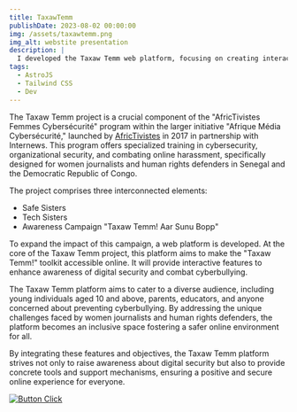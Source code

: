 ```yaml
---
title: TaxawTemm
publishDate: 2023-08-02 00:00:00
img: /assets/taxawtemm.png
img_alt: webstite presentation
description: |
  I developed the Taxaw Temm web platform, focusing on creating interactive features, ensuring accessibility of the 'Taxaw Temm!' toolkit online, and enhancing digital security awareness to combat cyberbullying.
tags:
  - AstroJS
  - Tailwind CSS
  - Dev
---
```


The Taxaw Temm project is a crucial component of the "AfricTivistes Femmes Cybersécurité" program within the larger initiative "Afrique Média Cybersécurité," launched by  [AfricTivistes](https://www.africtivistes.com) in 2017 in partnership with Internews. This program offers specialized training in cybersecurity, organizational security, and combating online harassment, specifically designed for women journalists and human rights defenders in Senegal and the Democratic Republic of Congo.

The project comprises three interconnected elements:

- Safe Sisters
- Tech Sisters
- Awareness Campaign "Taxaw Temm! Aar Sunu Bopp"

To expand the impact of this campaign, a web platform is developed. At the core of the Taxaw Temm project, this platform aims to make the "Taxaw Temm!" toolkit accessible online. It will provide interactive features to enhance awareness of digital security and combat cyberbullying.

The Taxaw Temm platform aims to cater to a diverse audience, including young individuals aged 10 and above, parents, educators, and anyone concerned about preventing cyberbullying. By addressing the unique challenges faced by women journalists and human rights defenders, the platform becomes an inclusive space fostering a safer online environment for all.

By integrating these features and objectives, the Taxaw Temm platform strives not only to raise awareness about digital security but also to provide concrete tools and support mechanisms, ensuring a positive and secure online experience for everyone.


[![Button Click]][Link] 





[Button Click]: https://img.shields.io/badge/Click_Me!-37a779?style=for-the-badge


[Link]: https://taxawtemm.netlify.app 'Link with example title.'
